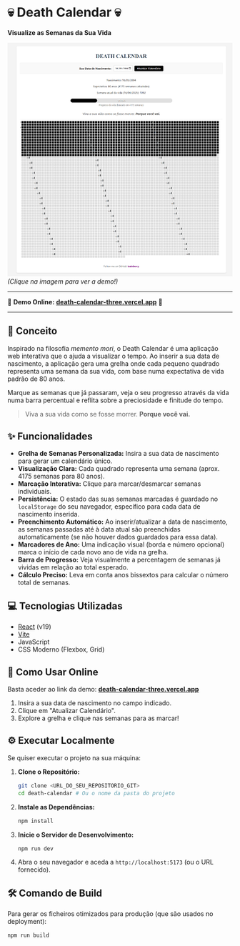 # 💀 Death Calendar 💀

**Visualize as Semanas da Sua Vida**

[![Screenshot da Aplicação](./public/death-calendar-three.vercel.app_.png)](https://death-calendar-three.vercel.app/)
*(Clique na imagem para ver a demo!)*

---

🚀 **Demo Online:** [**death-calendar-three.vercel.app**](https://death-calendar-three.vercel.app/) 🚀

---

## 📜 Conceito

Inspirado na filosofia *memento mori*, o Death Calendar é uma aplicação web interativa que o ajuda a visualizar o tempo. Ao inserir a sua data de nascimento, a aplicação gera uma grelha onde cada pequeno quadrado representa uma semana da sua vida, com base numa expectativa de vida padrão de 80 anos.

Marque as semanas que já passaram, veja o seu progresso através da vida numa barra percentual e reflita sobre a preciosidade e finitude do tempo.

> Viva a sua vida como se fosse morrer. **Porque você vai.**

## ✨ Funcionalidades

* **Grelha de Semanas Personalizada:** Insira a sua data de nascimento para gerar um calendário único.
* **Visualização Clara:** Cada quadrado representa uma semana (aprox. 4175 semanas para 80 anos).
* **Marcação Interativa:** Clique para marcar/desmarcar semanas individuais.
* **Persistência:** O estado das suas semanas marcadas é guardado no `localStorage` do seu navegador, específico para cada data de nascimento inserida.
* **Preenchimento Automático:** Ao inserir/atualizar a data de nascimento, as semanas passadas até à data atual são preenchidas automaticamente (se não houver dados guardados para essa data).
* **Marcadores de Ano:** Uma indicação visual (borda e número opcional) marca o início de cada novo ano de vida na grelha.
* **Barra de Progresso:** Veja visualmente a percentagem de semanas já vividas em relação ao total esperado.
* **Cálculo Preciso:** Leva em conta anos bissextos para calcular o número total de semanas.

## 💻 Tecnologias Utilizadas

* [React](https://reactjs.org/) (v19)
* [Vite](https://vitejs.dev/)
* JavaScript
* CSS Moderno (Flexbox, Grid)

## 🚀 Como Usar Online

Basta aceder ao link da demo: [**death-calendar-three.vercel.app**](https://death-calendar-three.vercel.app/)

1.  Insira a sua data de nascimento no campo indicado.
2.  Clique em "Atualizar Calendário".
3.  Explore a grelha e clique nas semanas para as marcar!

## ⚙️ Executar Localmente

Se quiser executar o projeto na sua máquina:

1.  **Clone o Repositório:**
    ```bash
    git clone <URL_DO_SEU_REPOSITORIO_GIT>
    cd death-calendar # Ou o nome da pasta do projeto
    ```
2.  **Instale as Dependências:**
    ```bash
    npm install
    ```
3.  **Inicie o Servidor de Desenvolvimento:**
    ```bash
    npm run dev
    ```
4.  Abra o seu navegador e aceda a `http://localhost:5173` (ou o URL fornecido).

## 🛠️ Comando de Build

Para gerar os ficheiros otimizados para produção (que são usados no deployment):

```bash
npm run build